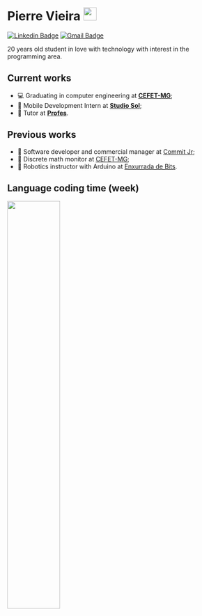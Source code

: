 # Pierre Vieira <img src="https://raw.githubusercontent.com/iampavangandhi/iampavangandhi/master/gifs/Hi.gif" width="30px">

[![Linkedin Badge](https://img.shields.io/badge/-LinkedIn-blue?style=flat-square&logo=Linkedin&logoColor=white&link=https://www.linkedin.com/in/pierre-vieira/)](https://www.linkedin.com/in/pierre-vieira/)
[![Gmail Badge](https://img.shields.io/badge/-Gmail-c14438?style=flat-square&logo=Gmail&logoColor=white&link=mailto:pierrevieiraggg@gmail.com)](mailto:pierrevieiraggg@gmail.com)

20 years old student in love with technology with interest in the programming area.

## Current works
* 💻 Graduating in computer engineering at **[CEFET-MG](https://www.cefetmg.br/)**;
* 🎸 Mobile Development Intern at **[Studio Sol](https://www.studiosol.com.br/)**;
* 📖 Tutor at **[Profes](https://profes.com.br/inicio)**.

## Previous works
* 🦜 Software developer and commercial manager at [Commit Jr](https://commitjr.com/);
* 🧮 Discrete math monitor at [CEFET-MG](https://www.cefetmg.br/);
* 🤖 Robotics instructor with Arduino at [Enxurrada de Bits](http://www.enxurradadebits.cefetmg.br/).

## Language coding time (week)
<p>
  <img src="https://github-readme-stats.vercel.app/api/wakatime?username=PierreVieira" height="49%" width="49%">
</p>
